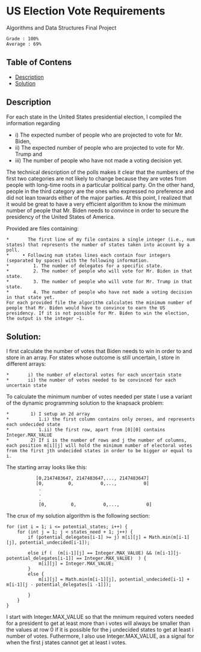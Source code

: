 # US Election Vote Requirements
Algorithms and Data Structures Final Project
    
    Grade : 100%
    Average : 69%
   
## Table of Contens
* [Description](#description)
* [Solution](#solution)

## Description

For each state in the United States presidential election, I compiled the information regarding 
*   i) The expected number of people who are projected to vote for Mr. Biden, 
*   ii) The expected number of people who are projected to vote for Mr. Trump and 
*   iii) The number of people who have not made a voting decision yet. 

The technical description of the polls makes it clear that the numbers of the first two categories are not likely to change because they are votes from people with long-time roots in a particular political party. On the other hand, people in the third category are the ones who expressed no preference and did not lean towards either of the major parties. At this point, I realized that it would be great to have a very efficient algorithm to know the minimum number of people that Mr. Biden needs to convince in order to secure the presidency of the United States of America.

Provided are files containing:
```
*       The first line of my file contains a single integer (i.e., num states) that represents the number of states taken into account by a poll.
*     • Following num states lines each contain four integers (separated by spaces) with the following information.
*         1. The number of delegates for a specific state. 
*         2. The number of people who will vote for Mr. Biden in that state. 
*         3. The number of people who will vote for Mr. Trump in that state. 
*         4. The number of people who have not made a voting decision in that state yet.
For each provided file the algorithm calculates the minimum number of people that Mr. Biden would have to convince to earn the US presidency. If it is not possible for Mr. Biden to win the election, the output is the integer −1.
```
## Solution:

I first calculate the number of votes that Biden needs to win in order to and store in an array.
For states whose outcome is still uncertain, I store in different arrays:
```
*       i) the number of electoral votes for each uncertain state
*       ii) the number of votes needed to be convinced for each uncertain state
```
To calculate the minimum number of votes needed per state I use a variant of the dynamic programming solution to the knapsack problem:
```
*        1) I setup an 2d array
*           1.i) the first column contains only zeroes, and represents each undecided state
*           1.ii) the first row, apart from [0][0] contains Integer.MAX_VALUE
*        2) If i is the number of rows and j the number of columns, each position m[i][j] will hold the minimum number of electoral votes from the first jth undecided states in order to be bigger or equal to i.
```
The starting array looks like this:
```
           [0,2147483647, 2147483647,..., 2147483647]
           [0,         0,          0,...,          0]
            .
            .
            .
            [0,         0,          0,...,          0]
```
The crux of my solution algorithm is the following section:
```
for (int i = 1; i <= potential_states; i++) {
	for (int j = 1; j < states_need + 1; j++) {
		if (potential_delegates[i-1] >= j) m[i][j] = Math.min(m[i-1][j], potential_undecided[i-1]);

		else if (  (m[i-1][j] == Integer.MAX_VALUE) && (m[i-1][j-potential_delegates[i-1]] == Integer.MAX_VALUE)  ) {
			m[i][j] = Integer.MAX_VALUE;
		}
		else {
			m[i][j] = Math.min(m[i-1][j], potential_undecided[i-1] + m[i-1][j - potential_delegates[i -1]]);
						
		}
	}
}
```
I start with Integer.MAX_VALUE so that the mnimum required voters needed for a president to get at least more than i votes will always be smaller than the values at row 0 if it is possible for the j undecided states to get at least i number of votes. Futhermore, I also use Integer.MAX_VALUE, as a signal for when the first j states cannot get at least i votes.

